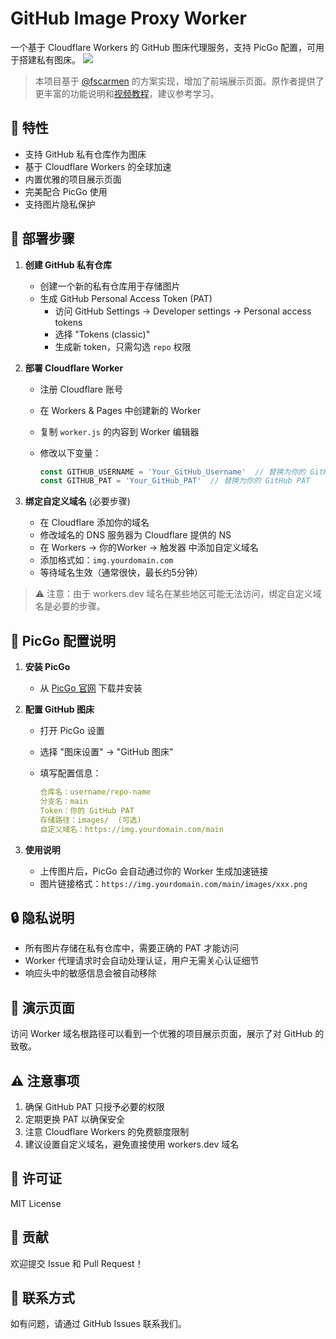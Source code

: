 # GitHub Image Proxy Worker

一个基于 Cloudflare Workers 的 GitHub 图床代理服务，支持 PicGo 配置，可用于搭建私有图床。
![](https://cdn.jsdelivr.net/gh/bbylw/PicGo@master/20241220214822938.png)
> 本项目基于 [@fscarmen](https://www.fscarmen.com/2024/10/blog-post.html) 的方案实现，增加了前端展示页面。原作者提供了更丰富的功能说明和[视频教程](https://youtu.be/eRqIpeeo9SA)，建议参考学习。

## 🌟 特性

- 支持 GitHub 私有仓库作为图床
- 基于 Cloudflare Workers 的全球加速
- 内置优雅的项目展示页面
- 完美配合 PicGo 使用
- 支持图片隐私保护

## 🚀 部署步骤

1. **创建 GitHub 私有仓库**
   - 创建一个新的私有仓库用于存储图片
   - 生成 GitHub Personal Access Token (PAT)
     - 访问 GitHub Settings -> Developer settings -> Personal access tokens
     - 选择 "Tokens (classic)"
     - 生成新 token，只需勾选 `repo` 权限

2. **部署 Cloudflare Worker**
   - 注册 Cloudflare 账号
   - 在 Workers & Pages 中创建新的 Worker
   - 复制 `worker.js` 的内容到 Worker 编辑器
   - 修改以下变量：

     ```javascript
     const GITHUB_USERNAME = 'Your_GitHub_Username'  // 替换为你的 GitHub 用户名
     const GITHUB_PAT = 'Your_GitHub_PAT'  // 替换为你的 GitHub PAT
     ```

3. **绑定自定义域名** (必要步骤)
   - 在 Cloudflare 添加你的域名
   - 修改域名的 DNS 服务器为 Cloudflare 提供的 NS
   - 在 Workers -> 你的Worker -> 触发器 中添加自定义域名
   - 添加格式如：`img.yourdomain.com`
   - 等待域名生效（通常很快，最长约5分钟）

> ⚠️ 注意：由于 workers.dev 域名在某些地区可能无法访问，绑定自定义域名是必要的步骤。

## 📸 PicGo 配置说明

1. **安装 PicGo**
   - 从 [PicGo 官网](https://github.com/Molunerfinn/PicGo) 下载并安装

2. **配置 GitHub 图床**
   - 打开 PicGo 设置
   - 选择 "图床设置" -> "GitHub 图床"
   - 填写配置信息：

     ```yaml
     仓库名：username/repo-name
     分支名：main
     Token：你的 GitHub PAT
     存储路径：images/  (可选)
     自定义域名：https://img.yourdomain.com/main
     ```

3. **使用说明**
   - 上传图片后，PicGo 会自动通过你的 Worker 生成加速链接
   - 图片链接格式：`https://img.yourdomain.com/main/images/xxx.png`

## 🔒 隐私说明

- 所有图片存储在私有仓库中，需要正确的 PAT 才能访问
- Worker 代理请求时会自动处理认证，用户无需关心认证细节
- 响应头中的敏感信息会被自动移除

## 🎨 演示页面

访问 Worker 域名根路径可以看到一个优雅的项目展示页面，展示了对 GitHub 的致敬。

## ⚠️ 注意事项

1. 确保 GitHub PAT 只授予必要的权限
2. 定期更换 PAT 以确保安全
3. 注意 Cloudflare Workers 的免费额度限制
4. 建议设置自定义域名，避免直接使用 workers.dev 域名

## 📝 许可证

MIT License

## 🤝 贡献

欢迎提交 Issue 和 Pull Request！

## 📮 联系方式

如有问题，请通过 GitHub Issues 联系我们。

